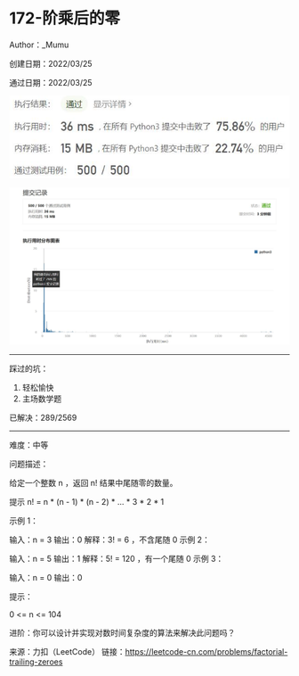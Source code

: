 # 172-阶乘后的零

Author：_Mumu

创建日期：2022/03/25

通过日期：2022/03/25

![](./通过截图2.jpg)

![](./通过截图1.jpg)

*****

踩过的坑：

1. 轻松愉快
1. 主场数学题

已解决：289/2569

*****

难度：中等

问题描述：

给定一个整数 n ，返回 n! 结果中尾随零的数量。

提示 n! = n * (n - 1) * (n - 2) * ... * 3 * 2 * 1

 

示例 1：

输入：n = 3
输出：0
解释：3! = 6 ，不含尾随 0
示例 2：

输入：n = 5
输出：1
解释：5! = 120 ，有一个尾随 0
示例 3：

输入：n = 0
输出：0


提示：

0 <= n <= 104


进阶：你可以设计并实现对数时间复杂度的算法来解决此问题吗？

来源：力扣（LeetCode）
链接：https://leetcode-cn.com/problems/factorial-trailing-zeroes